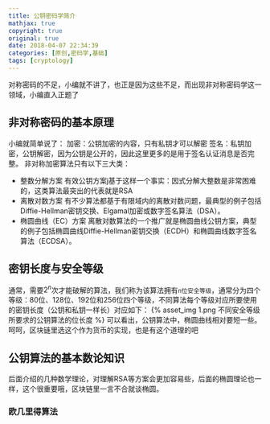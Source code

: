 ```yaml
---
title: 公钥密码学简介
mathjax: true
copyright: true
original: true
date: 2018-04-07 22:34:39
categories: [原创,密码学,基础]
tags: [cryptology]
---
```

对称密码的不足，小编就不讲了，也正是因为这些不足，而出现非对称密码学这一领域，小编直入正题了

## 非对称密码的基本原理
小编就简单说了：
加密：公钥加密的内容，只有私钥才可以解密
签名：私钥加密，公钥解密，因为公钥是公开的，因此这里更多的是用于签名认证消息是否完整。
非对称加密算法只有以下三大类：
* 整数分解方案
有效公钥方案j基于这样一个事实：因式分解大整数是非常困难的，这类算法最突出的代表就是RSA
* 离散对数方案
有不少算法都基于有限域内的离散对数问题，最典型的例子包括Diffie-Hellman密钥交换、Elgamal加密或数字签名算法（DSA）。
* 椭圆曲线（EC）方案
离散对数算法的一个推广就是椭圆曲线公钥方案，典型的例子包括椭圆曲线Diffie-Hellman密钥交换（ECDH）和椭圆曲线数字签名算法（ECDSA）。

## 密钥长度与安全等级
通常，需要$2^n$次才能破解的算法，我们称为该算法拥有`n位安全等级`，通常分为四个等级：80位、128位、192位和256位四个等级，不同算法每个等级对应所要使用的密钥长度（公钥和私钥一样长）对应如下：
{% asset_img 1.png 不同安全等级所要求的公钥算法的位长度 %}
可以看出，公钥算法中，椭圆曲线相对要短一些。呵呵，区块链里选这个作为货币的实现，也是有这个道理的吧

## 公钥算法的基本数论知识
后面介绍的几种数学理论，对理解RSA等方案会更加容易些，后面的椭圆理论也一样，这个很重要哦，区块链里一言不合就谈椭圆。
### 欧几里得算法

